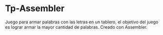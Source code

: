 # Tp-Assembler
Juego para armar palabras con las letras en un tablero, el objetivo del juego es lograr armar la mayor cantidad de palabras.
Creado con Assembler.
